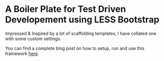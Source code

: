 A  Boiler Plate for Test Driven Developement using LESS Bootstrap
=================================================================

Impressed & Inspired by a lot of scaffolding templates, I have collated one with some custom settings. 

You can find a complete blog post on how to setup, run and use this framework [here](http://thejackalofjavascript.com/bootstrap-less-boilerplate/).


